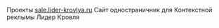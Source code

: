 Проекты
 [sale.lider-krovlya.ru](http:\\novik87.github.io/sale.lider-krovlya.ru/ "Перейти") Сайт одностраничник для Контекстной реклымы Лидер Кровля
